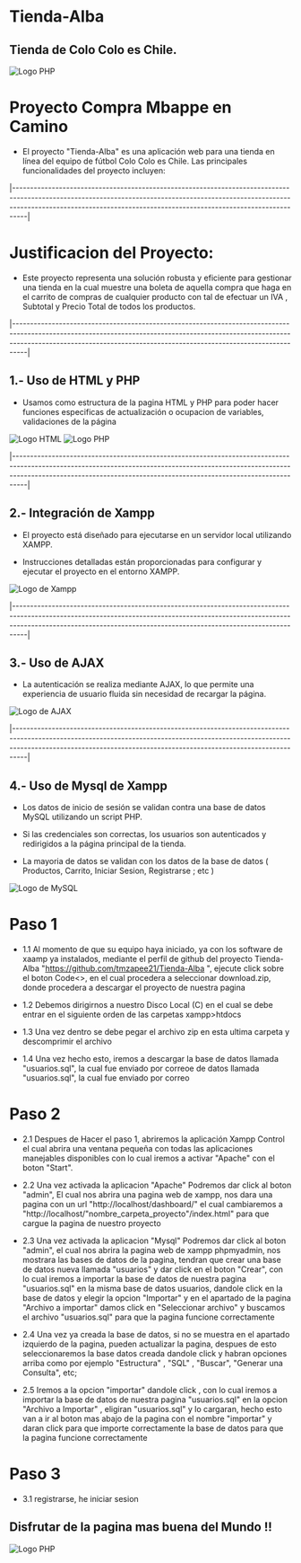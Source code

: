 # Tienda-Alba

## Tienda de Colo Colo es Chile.

![Logo PHP](https://a.espncdn.com/combiner/i?img=/i/teamlogos/soccer/500/2688.png)

# Proyecto Compra Mbappe en Camino

* El proyecto "Tienda-Alba" es una aplicación web para una tienda en línea del equipo de fútbol Colo Colo es Chile. Las principales funcionalidades del proyecto incluyen:

|----------------------------------------------------------------------------------------------------------------------------------------------------------------------------------------------------------------------------------------------|

# Justificacion del Proyecto: 

* Este proyecto representa una solución robusta y eficiente para gestionar una tienda en la cual muestre una boleta de aquella compra que haga en el carrito de compras de cualquier producto con tal de efectuar un IVA , Subtotal y Precio Total de todos los productos.

|----------------------------------------------------------------------------------------------------------------------------------------------------------------------------------------------------------------------------------------------|

## 1.- Uso de HTML y PHP

* Usamos como estructura de la pagina HTML y PHP para poder hacer funciones especificas de actualización o ocupacion de variables, validaciones de la página

![Logo HTML](https://cdn.iconscout.com/icon/free/png-256/free-html-5-1-1175208.png?f=webp) ![Logo PHP](https://ipaginaweb.com/wp-content/uploads/php-300x300.png)

|----------------------------------------------------------------------------------------------------------------------------------------------------------------------------------------------------------------------------------------------|

## 2.- Integración de Xampp

* El proyecto está diseñado para ejecutarse en un servidor local utilizando XAMPP.

* Instrucciones detalladas están proporcionadas para configurar y ejecutar el proyecto en el entorno XAMPP.

![Logo de Xampp](https://static-00.iconduck.com/assets.00/xampp-icon-512x506-o2hpws0t.png)

|----------------------------------------------------------------------------------------------------------------------------------------------------------------------------------------------------------------------------------------------|

## 3.- Uso de AJAX

* La autenticación se realiza mediante AJAX, lo que permite una experiencia de usuario fluida sin necesidad de recargar la página.

![Logo de AJAX](https://upload.wikimedia.org/wikipedia/commons/thumb/a/a1/AJAX_logo_by_gengns.svg/640px-AJAX_logo_by_gengns.svg.png)

|----------------------------------------------------------------------------------------------------------------------------------------------------------------------------------------------------------------------------------------------|

## 4.- Uso de Mysql de Xampp

* Los datos de inicio de sesión se validan contra una base de datos MySQL utilizando un script PHP.
  
* Si las credenciales son correctas, los usuarios son autenticados y redirigidos a la página principal de la tienda.

* La mayoria de datos se validan con los datos de la base de datos ( Productos, Carrito, Iniciar Sesion, Registrarse ; etc )

![Logo de MySQL](https://cdn.icon-icons.com/icons2/2415/PNG/512/mysql_original_wordmark_logo_icon_146417.png)



# Paso 1

- 1.1 Al momento de que su equipo haya iniciado, ya con los software de xaamp ya instalados, mediante el perfil de github del proyecto Tienda-Alba "https://github.com/tmzapee21/Tienda-Alba
", ejecute click sobre el boton Code<>, en el cual procedera a seleccionar download.zip, donde procedera a descargar el proyecto de nuestra pagina

- 1.2 Debemos dirigirnos a nuestro Disco Local (C) en el cual se debe entrar en el siguiente orden de las carpetas xampp>htdocs

- 1.3 Una vez dentro se debe pegar el archivo zip en esta ultima carpeta y descomprimir el archivo

- 1.4 Una vez hecho esto, iremos a descargar la base de datos llamada "usuarios.sql", la cual fue enviado por correoe de datos llamada "usuarios.sql", la cual fue enviado por correo


# Paso 2

- 2.1 Despues de Hacer el paso 1, abriremos la aplicación Xampp Control el cual abrira una ventana pequeña con todas las aplicaciones manejables disponibles con lo cual iremos a activar "Apache" con el boton "Start".

- 2.2 Una vez activada la aplicacion "Apache" Podremos dar click al boton "admin", El cual nos abrira una pagina web de xampp, nos dara una pagina con un url "http://localhost/dashboard/" el cual cambiaremos a "http://localhost/"nombre_carpeta_proyecto"/index.html" para que cargue la pagina de nuestro proyecto

- 2.3 Una vez activada la aplicacion "Mysql" Podremos dar click al boton "admin", el cual nos abrira la pagina web de xampp phpmyadmin, nos mostrara las bases de datos de la pagina, 
tendran que crear una base de datos nueva llamada "usuarios" y dar click en el boton "Crear", con lo cual iremos a importar la base de datos de nuestra pagina "usuarios.sql" en la misma base de datos usuarios, dandole click en la base de datos y elegir la opcion "Importar" y en el apartado de la pagina "Archivo a importar" damos click en "Seleccionar archivo" y buscamos el archivo "usuarios.sql" para que la pagina funcione correctamente

- 2.4 Una vez ya creada la base de datos, si no se muestra en el apartado izquierdo de la pagina, pueden actualizar la pagina, despues de esto seleccionaremos la base datos creada dandole click y habran opciones arriba como por ejemplo "Estructura" , "SQL" , "Buscar", "Generar una Consulta", etc;

- 2.5 Iremos a la opcion "importar" dandole click , con lo cual iremos a importar la base de datos de nuestra pagina "usuarios.sql" en la opcion "Archivo a Importar" , eligiran "usuarios.sql" y lo cargaran, hecho esto van a ir al boton mas abajo de la pagina con el nombre "importar" y daran click para que importe correctamente la base de datos para que la pagina funcione correctamente


# Paso 3

- 3.1 registrarse, he iniciar sesion

## Disfrutar de la pagina mas buena del Mundo !!

![Logo PHP](https://cloudfront-us-east-1.images.arcpublishing.com/palco/TSLDPQZGYBADBDA6YPR2444LF4.jpg)

